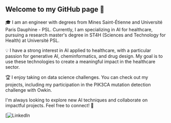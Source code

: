 ## Welcome to my GitHub page 👋

🎓 I am an engineer with degrees from Mines Saint-Étienne and Université Paris Dauphine - PSL. Currently, I am specializing in AI for healthcare, pursuing a research master's degree in ST4H (Sciences and Technology for Health) at Université PSL.

💡 I have a strong interest in AI applied to healthcare, with a particular passion for generative AI, cheminformatics, and drug design. My goal is to use these technologies to create a meaningful impact in the healthcare sector.

🏆 I enjoy taking on data science challenges. You can check out my projects, including my participation in the PIK3CA mutation detection challenge with Owkin.

I'm always looking to explore new AI techniques and collaborate on impactful projects. Feel free to connect! 🌱

[![LinkedIn](https://img.shields.io/badge/www.linkedin.com%2Fin%2Fbillel-aissani-84034a1b9?style=flat-square)

